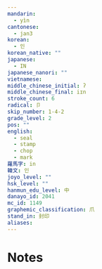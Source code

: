 ```yaml
---
mandarin:
  - yìn
cantonese:
  - jan3
korean:
  - 인
korean_native: ""
japanese:
  - IN
japanese_nanori: ""
vietnamese:
middle_chinese_initial: ʔ
middle_chinese_final: iɪn
stroke_count: 6
radical: 卩
skip_number: 1-4-2
grade_level: 2
pos: ""
english:
  - seal
  - stamp
  - chop
  - mark
羅馬字: in
韓文: 인
joyo_level: ""
hsk_level: ""
hanmun_edu_level: 中
danayo_id: 2041
mc_id: 1149
graphemic_classification: 爪
stand_in: 封印
aliases:
---
```


# Notes
